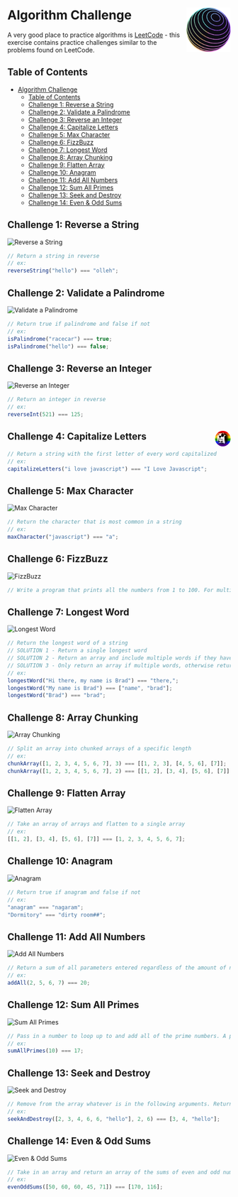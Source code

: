# Algorithm Challenge <img src="./images/4-small.png" alt="Algorithm Challenge" width="100" align="right" style="margin-left: 10px;" />

A very good place to practice algorithms is [LeetCode](https://leetcode.com) - this exercise contains practice challenges similar to the problems found on LeetCode.

## Table of Contents

<div style="background: url('./images/alien.svg') no-repeat center center; background-size: cover;">

- [Algorithm Challenge ](#algorithm-challenge-)
  - [Table of Contents](#table-of-contents)
  - [Challenge 1: Reverse a String](#challenge-1-reverse-a-string)
  - [Challenge 2: Validate a Palindrome](#challenge-2-validate-a-palindrome)
  - [Challenge 3: Reverse an Integer](#challenge-3-reverse-an-integer)
  - [Challenge 4: Capitalize Letters ](#challenge-4-capitalize-letters-)
  - [Challenge 5: Max Character](#challenge-5-max-character)
  - [Challenge 6: FizzBuzz](#challenge-6-fizzbuzz)
  - [Challenge 7: Longest Word](#challenge-7-longest-word)
  - [Challenge 8: Array Chunking](#challenge-8-array-chunking)
  - [Challenge 9: Flatten Array](#challenge-9-flatten-array)
  - [Challenge 10: Anagram](#challenge-10-anagram)
  - [Challenge 11: Add All Numbers](#challenge-11-add-all-numbers)
  - [Challenge 12: Sum All Primes](#challenge-12-sum-all-primes)
  - [Challenge 13: Seek and Destroy](#challenge-13-seek-and-destroy)
  - [Challenge 14: Even \& Odd Sums](#challenge-14-even--odd-sums)

</div>

## Challenge 1: Reverse a String

![Reverse a String](./images/reverse-string-diagram.png)

```javascript
// Return a string in reverse
// ex:
reverseString("hello") === "olleh";
```

## Challenge 2: Validate a Palindrome

![Validate a Palindrome](./images/palindrome-diagram.png)

```javascript
// Return true if palindrome and false if not
// ex:
isPalindrome("racecar") === true;
isPalindrome("hello") === false;
```

## Challenge 3: Reverse an Integer

![Reverse an Integer](./images/reverse-integer-diagram.png)

```javascript
// Return an integer in reverse
// ex:
reverseInt(521) === 125;
```

## Challenge 4: Capitalize Letters <img src="./images/ted.png" alt="Algorithm Challenge" width="35" align="right" style="border-radius: 50%" />

```javascript
// Return a string with the first letter of every word capitalized
// ex:
capitalizeLetters("i love javascript") === "I Love Javascript";
```

## Challenge 5: Max Character

![Max Character](./images/max-character-diagram.png)

```javascript
// Return the character that is most common in a string
// ex:
maxCharacter("javascript") === "a";
```

## Challenge 6: FizzBuzz

![FizzBuzz](./images/fizzbuzz-diagram.png)

```javascript
// Write a program that prints all the numbers from 1 to 100. For multiples of 3, instead of the number, print "Fizz", for multiples of 5 print "Buzz". For numbers which are multiples of both 3 and 5, print "FizzBuzz".
```

## Challenge 7: Longest Word

![Longest Word](./images/longest-word-diagram.png)

```javascript
// Return the longest word of a string
// SOLUTION 1 - Return a single longest word
// SOLUTION 2 - Return an array and include multiple words if they have the same length
// SOLUTION 3 - Only return an array if multiple words, otherwise return a string
// ex:
longestWord("Hi there, my name is Brad") === "there,";
longestWord("My name is Brad") === ["name", "brad"];
longestWord("Brad") === "brad";
```

## Challenge 8: Array Chunking

![Array Chunking](./images/array-chunking-diagram.png)

```javascript
// Split an array into chunked arrays of a specific length
// ex:
chunkArray([1, 2, 3, 4, 5, 6, 7], 3) === [[1, 2, 3], [4, 5, 6], [7]];
chunkArray([1, 2, 3, 4, 5, 6, 7], 2) === [[1, 2], [3, 4], [5, 6], [7]];
```

## Challenge 9: Flatten Array

![Flatten Array](./images/flatten-array-diagram.png)

```javascript
// Take an array of arrays and flatten to a single array
// ex:
[[1, 2], [3, 4], [5, 6], [7]] === [1, 2, 3, 4, 5, 6, 7];
```

## Challenge 10: Anagram

![Anagram](./images/anagram-diagram.png)

```javascript
// Return true if anagram and false if not
// ex:
"anagram" === "nagaram";
"Dormitory" === "dirty room##";
```

## Challenge 11: Add All Numbers

![Add All Numbers](./images/add-all-numbers-diagram.png)

```javascript
// Return a sum of all parameters entered regardless of the amount of numbers
// ex:
addAll(2, 5, 6, 7) === 20;
```

## Challenge 12: Sum All Primes

![Sum All Primes](./images/sum-all-primes-diagram.png)

```javascript
// Pass in a number to loop up to and add all of the prime numbers. A prime number is a whole number greater than 1 whose only factors are 1 and itself
// ex:
sumAllPrimes(10) === 17;
```

## Challenge 13: Seek and Destroy

![Seek and Destroy](./images/seek-and-destroy-diagram.png)

```javascript
// Remove from the array whatever is in the following arguments. Return the leftover numbers in an array
// ex:
seekAndDestroy([2, 3, 4, 6, 6, "hello"], 2, 6) === [3, 4, "hello"];
```

## Challenge 14: Even & Odd Sums

![Even & Odd Sums](./images/even-odd-sums-diagram.png)

```javascript
// Take in an array and return an array of the sums of even and odd numbers
// ex:
evenOddSums([50, 60, 60, 45, 71]) === [170, 116];
```
